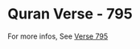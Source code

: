 # Quran Verse - 795 

For more infos, See [Verse 795](https://www.quranbookk.com/quran/search?q=795)